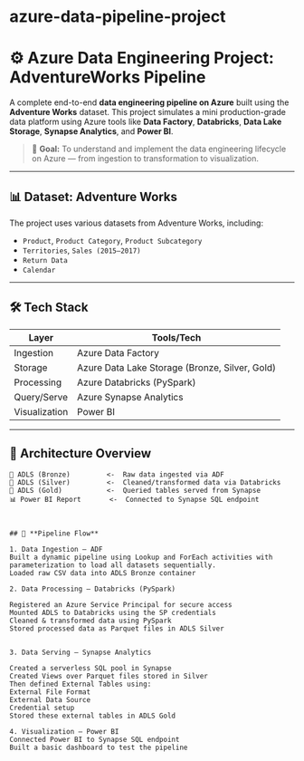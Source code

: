 # azure-data-pipeline-project


# ⚙️ Azure Data Engineering Project: AdventureWorks Pipeline

A complete end-to-end **data engineering pipeline on Azure** built using the **Adventure Works** dataset. This project simulates a mini production-grade data platform using Azure tools like **Data Factory**, **Databricks**, **Data Lake Storage**, **Synapse Analytics**, and **Power BI**.

> 🎯 **Goal:** To understand and implement the data engineering lifecycle on Azure — from ingestion to transformation to visualization.

---

## 📊 Dataset: Adventure Works

The project uses various datasets from Adventure Works, including:

- `Product`, `Product Category`, `Product Subcategory`
- `Territories`, `Sales (2015–2017)`
- `Return Data`
- `Calendar`

---

## 🛠️ Tech Stack

| Layer | Tools/Tech |
|------|------------|
| Ingestion | Azure Data Factory |
| Storage | Azure Data Lake Storage (Bronze, Silver, Gold) |
| Processing | Azure Databricks (PySpark) |
| Query/Serve | Azure Synapse Analytics |
| Visualization | Power BI |

---

## 📌 Architecture Overview

```plaintext
📁 ADLS (Bronze)         <-  Raw data ingested via ADF
📁 ADLS (Silver)         <-  Cleaned/transformed data via Databricks
📁 ADLS (Gold)           <-  Queried tables served from Synapse
📊 Power BI Report       <-  Connected to Synapse SQL endpoint



## 🔄 **Pipeline Flow**

1. Data Ingestion – ADF
Built a dynamic pipeline using Lookup and ForEach activities with parameterization to load all datasets sequentially.
Loaded raw CSV data into ADLS Bronze container

2. Data Processing – Databricks (PySpark)

Registered an Azure Service Principal for secure access
Mounted ADLS to Databricks using the SP credentials
Cleaned & transformed data using PySpark
Stored processed data as Parquet files in ADLS Silver


3. Data Serving – Synapse Analytics

Created a serverless SQL pool in Synapse
Created Views over Parquet files stored in Silver
Then defined External Tables using:
External File Format
External Data Source
Credential setup
Stored these external tables in ADLS Gold

4. Visualization – Power BI
Connected Power BI to Synapse SQL endpoint
Built a basic dashboard to test the pipeline
